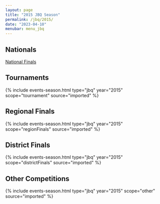 ```yaml
---
layout: page
title: "2015 JBQ Season"
permalink: /jbq/2015/
date: "2023-04-10"
menubar: menu_jbq
---
```


## Nationals
<a href="{% link _pages/jbq/2015/nationals.md %}" class="button is-primary">National Finals</a>

## Tournaments

{% include events-season.html type="jbq" year="2015" scope="tournament" source="imported" %}

## Regional Finals

{% include events-season.html type="jbq" year="2015" scope="regionFinals" source="imported" %}

## District Finals

{% include events-season.html type="jbq" year="2015" scope="districtFinals" source="imported" %}

## Other Competitions

{% include events-season.html type="jbq" year="2015" scope="other" source="imported" %}